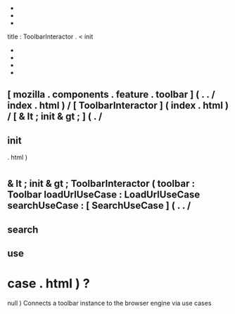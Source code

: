 -
-
-
title
:
ToolbarInteractor
.
<
init
>
-
-
-
-
[
mozilla
.
components
.
feature
.
toolbar
]
(
.
.
/
index
.
html
)
/
[
ToolbarInteractor
]
(
index
.
html
)
/
[
&
lt
;
init
&
gt
;
]
(
.
/
-
init
-
.
html
)
#
&
lt
;
init
&
gt
;
ToolbarInteractor
(
toolbar
:
Toolbar
loadUrlUseCase
:
LoadUrlUseCase
searchUseCase
:
[
SearchUseCase
]
(
.
.
/
-
search
-
use
-
case
.
html
)
?
=
null
)
Connects
a
toolbar
instance
to
the
browser
engine
via
use
cases
